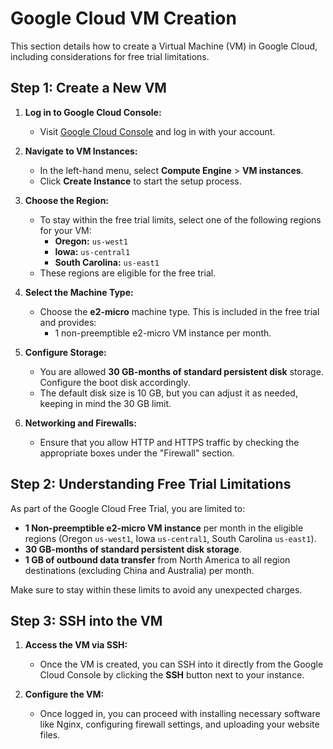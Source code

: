 # Google Cloud VM Creation

This section details how to create a Virtual Machine (VM) in Google Cloud, including considerations for free trial limitations.

## Step 1: Create a New VM

1. **Log in to Google Cloud Console:**
   - Visit [Google Cloud Console](https://console.cloud.google.com/) and log in with your account.

2. **Navigate to VM Instances:**
   - In the left-hand menu, select **Compute Engine** > **VM instances**.
   - Click **Create Instance** to start the setup process.

3. **Choose the Region:**
   - To stay within the free trial limits, select one of the following regions for your VM:
     - **Oregon:** `us-west1`
     - **Iowa:** `us-central1`
     - **South Carolina:** `us-east1`
   - These regions are eligible for the free trial.

4. **Select the Machine Type:**
   - Choose the **e2-micro** machine type. This is included in the free trial and provides:
     - 1 non-preemptible e2-micro VM instance per month.

5. **Configure Storage:**
   - You are allowed **30 GB-months of standard persistent disk** storage. Configure the boot disk accordingly.
   - The default disk size is 10 GB, but you can adjust it as needed, keeping in mind the 30 GB limit.

6. **Networking and Firewalls:**
   - Ensure that you allow HTTP and HTTPS traffic by checking the appropriate boxes under the "Firewall" section.

## Step 2: Understanding Free Trial Limitations

As part of the Google Cloud Free Trial, you are limited to:

- **1 Non-preemptible e2-micro VM instance** per month in the eligible regions (Oregon `us-west1`, Iowa `us-central1`, South Carolina `us-east1`).
- **30 GB-months of standard persistent disk storage**.
- **1 GB of outbound data transfer** from North America to all region destinations (excluding China and Australia) per month.

Make sure to stay within these limits to avoid any unexpected charges.

## Step 3: SSH into the VM

1. **Access the VM via SSH:**
   - Once the VM is created, you can SSH into it directly from the Google Cloud Console by clicking the **SSH** button next to your instance.

2. **Configure the VM:**
   - Once logged in, you can proceed with installing necessary software like Nginx, configuring firewall settings, and uploading your website files.

